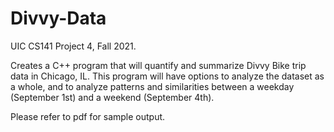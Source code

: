 # Divvy-Data
UIC CS141 Project 4, Fall 2021.

Creates a C++ program that will quantify and summarize Divvy Bike trip data in Chicago, IL. This program will have options to analyze the dataset as a whole, and to analyze patterns and similarities between a weekday (September 1st) and a weekend (September 4th).

Please refer to pdf for sample output.
